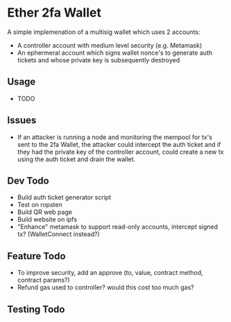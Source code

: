 # Ether 2fa Wallet

A simple implemenation of a multisig wallet which uses 2 accounts:

- A controller account with medium level security (e.g. Metamask)
- An ephermeral account which signs wallet nonce's to generate auth tickets and whose private key is subsequently destroyed

## Usage

- TODO

## Issues

- If an attacker is running a node and monitoring the mempool for tx's sent to the 2fa Wallet, the attacker could intercept the auth ticket and if they had the private key of the controller account, could create a new tx using the auth ticket and drain the wallet.

## Dev Todo

- Build auth ticket generator script
- Test on ropsten
- Build QR web page
- Build website on ipfs
- "Enhance" metamask to support read-only accounts, intercept signed tx?  (WalletConnect instead?)

## Feature Todo

- To improve security, add an approve (to, value, contract method, contract params?)
- Refund gas used to controller? would this cost too much gas?


## Testing Todo